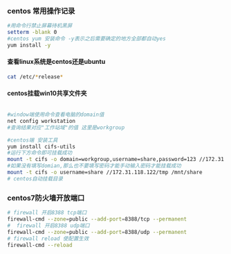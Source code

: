 ### centos 常用操作记录

```bash
#用命令行禁止屏幕待机黑屏
setterm -blank 0
#centos yum 安装命令 -y表示之后需要确定的地方全部都自动yes
yum install -y 
```
#### 查看linux系统是centos还是ubuntu
```bash
cat /etc/*release*
```
#### centos挂载win10共享文件夹  
```bash

#window端使用命令查看电脑的domain值
net config workstation
#查询结果对应"工作站域"的值 这里是workgroup

#centos端 安装工具
yum install cifs-utils
#运行下方命令即可挂载成功
mount -t cifs -o domain=workgroup,username=share,password=123 //172.31.118.122/tmp /mnt/share  
#如果没有填写domian,那么也不要填写密码才能手动输入密码才能挂载成功
mount -t cifs -o username=share //172.31.118.122/tmp /mnt/share  
# centos自动挂载目录

```

### centos7防火墙开放端口

```bash
# firewall 开启8388 tcp端口
firewall-cmd --zone=public --add-port=8388/tcp --permanent
#  firewall 开启8388 udp端口
firewall-cmd --zone=public --add-port=8388/udp --permanent
# firewall reload 使配置生效
firewall-cmd --reload
```

